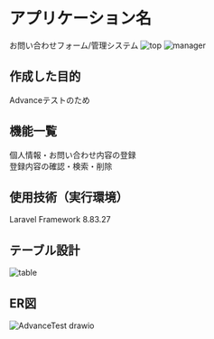 # アプリケーション名
お問い合わせフォーム/管理システム
![top](https://user-images.githubusercontent.com/116257054/214287816-2dc7268c-e83d-44e0-84b5-92e6d67f1479.jpg)
![manager](https://user-images.githubusercontent.com/116257054/214287642-e4e67979-eef2-4e50-a58c-057a39e2ca12.jpg)
 
## 作成した目的
Advanceテストのため

## 機能一覧
個人情報・お問い合わせ内容の登録<br>
登録内容の確認・検索・削除

## 使用技術（実行環境）
Laravel Framework 8.83.27

## テーブル設計
![table](https://user-images.githubusercontent.com/116257054/214287685-78379756-f2f8-459f-8531-72c0705c156e.jpg)

## ER図
 ![AdvanceTest drawio](https://user-images.githubusercontent.com/116257054/214287704-6fa170e0-3ba4-47bd-9e45-946e60115a3b.png)

